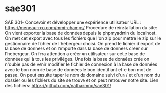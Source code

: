 # sae301
SAE 301- Concevoir et développer une expérience utilisateur
URL : https://meneau-pro.com/mmi-champs/
Procedure de réinstallation du site:
On vient exporter la base de données depuis le phpmyadmin du localhost. On met cet export avec tous les fichiers que l'on zip pour mettre le zip sur le gestionnaire de fichier de l'hebergeur choisi.
On prend le fichier d'export de la base de données et on l'importe dans la base de données créer sur l'hebergeur. On fera attention a créer un utilisateur sur cette base de données qui à tous les privilèges.
Une fois la base de données crée on n'oubie pas de venir modifier le fichier de connexion à la base de données avec le bon nom de base de données le bon identifiant et le bon mot de passe.
On peut ensuite taper le nom de domaine suivi d'un / et d'un nom du dossier ou les fichiers du site se trouve et on peut retrouver notre site.
Lien des fichiers: https://github.com/nathanmno/sae301/

